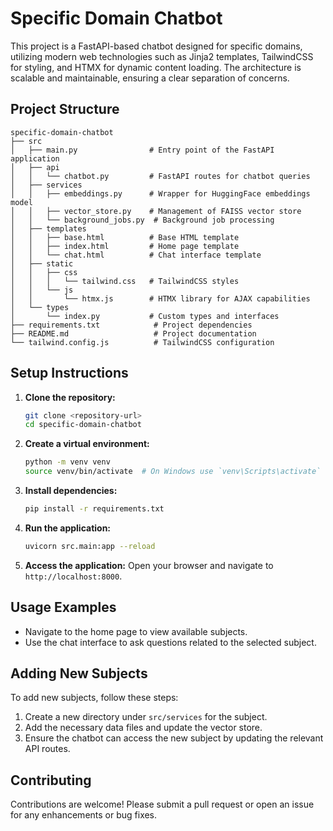# Specific Domain Chatbot

This project is a FastAPI-based chatbot designed for specific domains, utilizing modern web technologies such as Jinja2 templates, TailwindCSS for styling, and HTMX for dynamic content loading. The architecture is scalable and maintainable, ensuring a clear separation of concerns.

## Project Structure

```
specific-domain-chatbot
├── src
│   ├── main.py                # Entry point of the FastAPI application
│   ├── api
│   │   └── chatbot.py         # FastAPI routes for chatbot queries
│   ├── services
│   │   ├── embeddings.py      # Wrapper for HuggingFace embeddings model
│   │   ├── vector_store.py    # Management of FAISS vector store
│   │   └── background_jobs.py  # Background job processing
│   ├── templates
│   │   ├── base.html          # Base HTML template
│   │   ├── index.html         # Home page template
│   │   └── chat.html          # Chat interface template
│   ├── static
│   │   ├── css
│   │   │   └── tailwind.css   # TailwindCSS styles
│   │   └── js
│   │       └── htmx.js        # HTMX library for AJAX capabilities
│   └── types
│       └── index.py           # Custom types and interfaces
├── requirements.txt            # Project dependencies
├── README.md                   # Project documentation
└── tailwind.config.js          # TailwindCSS configuration
```

## Setup Instructions

1. **Clone the repository:**
   ```bash
   git clone <repository-url>
   cd specific-domain-chatbot
   ```

2. **Create a virtual environment:**
   ```bash
   python -m venv venv
   source venv/bin/activate  # On Windows use `venv\Scripts\activate`
   ```

3. **Install dependencies:**
   ```bash
   pip install -r requirements.txt
   ```

4. **Run the application:**
   ```bash
   uvicorn src.main:app --reload
   ```

5. **Access the application:**
   Open your browser and navigate to `http://localhost:8000`.

## Usage Examples

- Navigate to the home page to view available subjects.
- Use the chat interface to ask questions related to the selected subject.

## Adding New Subjects

To add new subjects, follow these steps:

1. Create a new directory under `src/services` for the subject.
2. Add the necessary data files and update the vector store.
3. Ensure the chatbot can access the new subject by updating the relevant API routes.

## Contributing

Contributions are welcome! Please submit a pull request or open an issue for any enhancements or bug fixes.